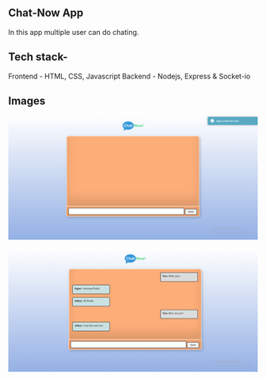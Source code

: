 ## Chat-Now App
In this app multiple user can do chating.

## Tech stack-

Frontend - HTML, CSS, Javascript
Backend - Nodejs, Express & Socket-io

## Images

![alt text](./Client/images/pic1.png)

![alt text](./Client/images/pic2.png)
